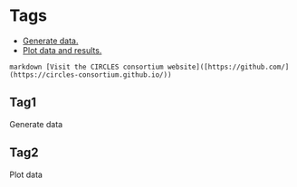 # Tags
- [Generate data.](#tag1)
- [Plot data and results.](#tag2)

`markdown
[Visit the CIRCLES consortium website]([https://github.com/](https://circles-consortium.github.io/))
`

## Tag1
Generate data

## Tag2
Plot data
